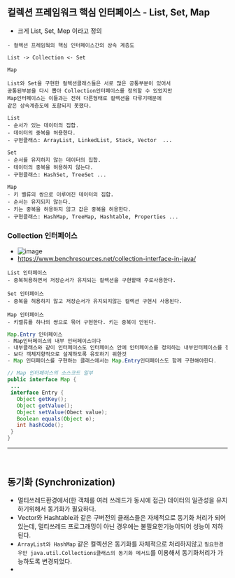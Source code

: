 ## 컬렉션 프레임워크 핵심 인터페이스 - List, Set, Map
  - 크게 List, Set, Mep 이라고 정의
  ```
  - 컬렉션 프레임웍의 핵심 인터페이스간의 상속 계층도
  
  List -> Collection <- Set
  
  Map
  
  List와 Set을 구현한 컬렉션클래스들은 서로 많은 공통부분이 있어서
  공통된부분을 다시 뽑아 Collection인터페이스를 정의할 수 있었지만
  Map인터페이스는 이들과는 전혀 다른형태로 컬렉션을 다루기때문에
  같은 상속계층도에 포함되지 못했다.
  ```
  
  ```
  List 
  - 순서가 있는 데이터의 집합.
  - 데이터의 중복을 허용한다.
  - 구현클래스: ArrayList, LinkedList, Stack, Vector  ...
  ```
  ```
  Set
  - 순서를 유지하지 않는 데이터의 집합.
  - 테이터의 중복을 허용하지 않는다.
  - 구현클래스: HashSet, TreeSet ...
  ```
  ```
  Map
  - 키 벨류의 쌍으로 이루어진 데이터의 집합.
  - 순서는 유지되지 않는다.
  - 키는 중복을 허용하지 않고 값은 중복을 허용한다.
  - 구현클래스: HashMap, TreeMap, Hashtable, Properties ...
  ```
  
  ### Collection 인터페이스
   - ![image](https://user-images.githubusercontent.com/95848796/199273657-359e5d01-cf0d-46f6-8d85-8ec299c228ea.png)
   - https://www.benchresources.net/collection-interface-in-java/
   ```
   List 인터페이스
   - 중복허용하면서 저장순서가 유지되는 컬렉션을 구현할때 주로사용한다.
   ```
   ```
   Set 인터페이스
   - 중복을 허용하지 않고 저장순서가 유지되지않는 컬렉션 구현시 사용된다.
   ```
   ```
   Map 인터페이스
   - 키벨류를 하나의 쌍으로 묶어 구현한다. 키는 중복이 안된다.
   ```
   ```java
   Map.Entry 인터페이스
   - Map인터페이스의 내부 인터페이스이다
   - 내부클래스와 같이 인터페이스도 인터페이스 안에 인터페이스를 정의하는 내부인터페이스를 정의하는것이 가능하다.
   - 보다 객체지향적으로 설계하도록 유도하기 위한것
   - Map 인터페이스를 구현하는 클래스에서는 Map.Entry인터페이스도 함께 구현해야한다.
   
   // Map 인터페이스의 소스코드 일부
   public interface Map {
    ...
    interface Entry {
      Object getKey();
      Object getValue();
      Object setValue(Obect value);
      Boolean equals(Object o);
      int hashCode();
    }
  }
  ```
---
<br>

## 동기화 (Synchronization)
  - 멀티쓰레드환경에서(한 객체를 여러 쓰레드가 동시에 접근) 데이터의 일관성을 유지하기위해서 동기화가 필요하다.
  - Vector와 Hashtable과 같은 구버전의 클래스들은 자체적으로 동기화 처리가 되어있는데, 멀티쓰레드 프로그래밍이 아닌 경우에는 불필요한기능이되어 성능이 저하된다.
  - `ArrayList와 HashMap` 같은 컬렉션은 동기화를 자체적으로 처리하지않고 `필요한경우만 java.util.Collections클래스의 동기화 메서드`를 이용해서 동기화처리가 가능하도록 변경되었다.
  - 
